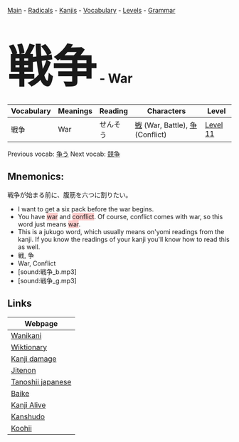 <style> bigfont {font-size: 100px}</style>
[Main](../README.md) -
[Radicals](../radicals.md) -
[Kanjis](../kanjis.md) -
[Vocabulary](../vocabulary.md) -
[Levels](../levels.md) -
[Grammar](../grammar.md)
# <bigfont> 戦争</bigfont> - War 

| Vocabulary | Meanings | Reading | Characters | Level |
| --- | --- | --- | --- | --- |
| 戦争 | War | せんそう |  [戦](../kanjis/戦.md) (War, Battle), [争](../kanjis/争.md) (Conflict) | [Level 11](../levels/wk_level11.md) |

Previous vocab: [争う](争う.md) Next vocab: [競争](競争.md) 

## Mnemonics:
戦争が始まる前に、腹筋を六つに割りたい。
* I want to get a six pack before the war begins.
* You have <span style="background-color:#ffcccb"> war</span> and <span style="background-color:#ffcccb"> conflict</span>. Of course, conflict comes with war, so this word just means <span style="background-color:#ffcccb"> war</span>.
* This is a jukugo word, which usually means on'yomi readings from the kanji. If you know the readings of your kanji you'll know how to read this as well.
* 戦, 争
* War, Conflict
* [sound:戦争_b.mp3]
* [sound:戦争_g.mp3]


## Links 

| Webpage |
| --- |
| [Wanikani          ](https://www.wanikani.com/kanji/戦争) |
| [Wiktionary        ](https://en.wiktionary.org/wiki/戦争) |
| [Kanji damage      ](http://www.kanjidamage.com/kanji/search?utf8=✓&q=戦争) |
| [Jitenon           ](https://jitenon.com/kanji/戦争) |
| [Tanoshii japanese ](https://www.tanoshiijapanese.com/dictionary/kanji.cfm?k=戦争) |
| [Baike             ](https://baike.baidu.com/item/戦争) |
| [Kanji Alive       ](https://app.kanjialive.com/戦争) |
| [Kanshudo          ](https://www.kanshudo.com/searchmn?q=戦争) |
| [Koohii            ](https://kanji.koohii.com/study/kanji/戦争) |
